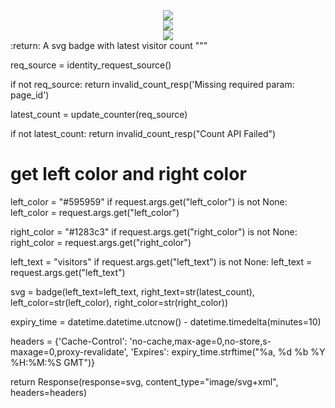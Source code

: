 
<div align="center"> <img src="https://github-readme-stats.vercel.app/api/top-langs/?username=446907996" /> </div>
<div align="center"> <img src="https://github-readme-streak-stats.herokuapp.com/?user=446907996" /> </div>
<div align="center"> <img src="https://github-readme-activity-graph.vercel.app/graph?username=446907996&theme=xcode" /> </div>
:return: A svg badge with latest visitor count
"""

req_source = identity_request_source()

if not req_source:
    return invalid_count_resp('Missing required param: page_id')

latest_count = update_counter(req_source)

if not latest_count:
    return invalid_count_resp("Count API Failed")

# get left color and right color
left_color = "#595959"
if request.args.get("left_color") is not None:
    left_color = request.args.get("left_color")

right_color = "#1283c3"
if request.args.get("right_color") is not None:
    right_color = request.args.get("right_color")

left_text = "visitors"
if request.args.get("left_text") is not None:
    left_text = request.args.get("left_text")

svg = badge(left_text=left_text, right_text=str(latest_count),
            left_color=str(left_color), right_color=str(right_color))

expiry_time = datetime.datetime.utcnow() - datetime.timedelta(minutes=10)

headers = {'Cache-Control': 'no-cache,max-age=0,no-store,s-maxage=0,proxy-revalidate',
           'Expires': expiry_time.strftime("%a, %d %b %Y %H:%M:%S GMT")}

return Response(response=svg, content_type="image/svg+xml", headers=headers)
